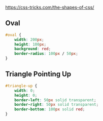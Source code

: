 <https://css-tricks.com/the-shapes-of-css/>



## Oval

```css
#oval {
    width: 200px;
    height: 100px;
    background: red;
    border-radius: 100px / 50px;
}
```





## Triangle Pointing Up

```css
#triangle-up {
    width: 0;
    height: 0;
    border-left: 50px solid transparent;
    border-right: 50px solid transparent;
    border-bottom: 100px solid red;
}
```









